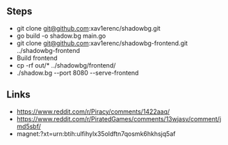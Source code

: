 ## Steps

- git clone git@github.com:xav1erenc/shadowbg.git
- go build -o shadow.bg main.go
- git clone git@github.com:xav1erenc/shadowbg-frontend.git ../shadowbg-frontend
- Build frontend
- cp -rf out/\* ../shadowbg/frontend/
- ./shadow.bg --port 8080 --serve-frontend

## Links

- https://www.reddit.com/r/Piracy/comments/1422aaq/
- https://www.reddit.com/r/PiratedGames/comments/13wjasv/comment/jmd5sbf/
- magnet:?xt=urn:btih:ulfihylx35oldftn7qosmk6hkhsjq5af
